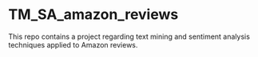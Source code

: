 # TM_SA_amazon_reviews
This repo contains a project regarding text mining and sentiment analysis techniques applied to Amazon reviews.

